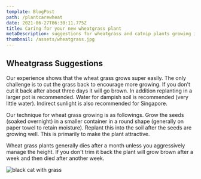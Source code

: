 ```yaml
---
template: BlogPost
path: /plantcarewheat
date: 2021-06-27T06:30:11.775Z
title: Caring for your new wheatgrass plant
metaDescription: suggestions for wheatgrass and catnip plants growing in singapore
thumbnail: /assets/wheatgrass.jpg
---
```

## Wheatgrass Suggestions

Our experience shows that the wheat grass grows super easily.  The only challenge is to cut the grass back to encourage more growing. If you don't cut it back after about three days it will go brown. In addition replanting in a larger pot is recommended.  Water for dampish soil is recommended (very little water).  Indirect sunlight is also recommended for Singapore.

Our technique for wheat grass growing is as followings.  Grow the seeds (soaked overnight) in a smaller container in a round shape (generally on paper towel to retain moisture).  Replant this into the soil after the seeds are growing well.  This is primarily to make the plant attractive.

Wheat grass plants generally dies after a month unless you aggressively manage the height.  If you don't trim it back the plant will grow brown after a week and then died after another week.

![black cat with grass](/assets/wheatg-blackcat.jpeg "Black cat nibbling on grass")
